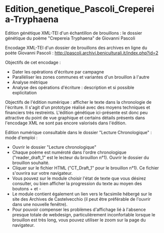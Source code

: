 # Edition_genetique_Pascoli_Crepereia-Tryphaena
Edition génétique XML-TEI d'un échantillon de brouillons : le dossier génétique du poème "Crepereia Tryphaena" de Giovanni Pascoli

Encodage XML-TEI d'un dossier de brouillons des archives en ligne du poète Giovanni Pascoli : http://pascoli.archivi.beniculturali.it/index.php?id=2

Objectifs de cet encodage : 
- Dater les opérations d'écriture par campagne 
- Paralléliser les zones communes et variantes d'un brouillon à l'autre
- Analyse métrique
- Analyse des opérations d'écriture : description et si possible explicitation

Objectifs de l'édition numérique : afficher le texte dans la chronologie de l'écriture. Il s'agit d'un prototype réalisé avec des moyens techniques et financiers très restreints. L'édition génétique ici-présente est donc peu attractive du point de vue graphique et certains détails présents dans l'encodage XML ne sont pas encore valorisés dans l'édition. 

Edition numérique consultable dans le dossier "Lecture Chronologique" : mode d'emploi : 
- Ouvrir le dossier "Lecture chronologique"
- Chaque poème est numéroté dans l'ordre chronologique  ("reader_draft_1" est le lecteur du brouillon n°1). Ouvrir le dossier du brouillon souhaité.
- Cliquer sur le fichier HTML ("CT_Draft_1" pour le brouillon n°1). Ce fichier s'ouvrira sur votre navigateur.
- Vous pouvez sur le module choisir l'état de texte que vous désirez consulter, ou bien afficher la progression du texte au moyen des boutons + et -
- Le module contient également un lien vers le facsimile hébergé sur le site des Archives de Castelvecchio (il peut être préférable de l'ouvrir dans une nouvelle fenêtre). 
- Pour pouvoir compenser les problèmes d'affichage lié à l'absence presque totale de webdesign, particulièrement inconfortable lorsque le brouillon est très long, vous pouvez utiliser le zoom sur la page du navigateur. 

